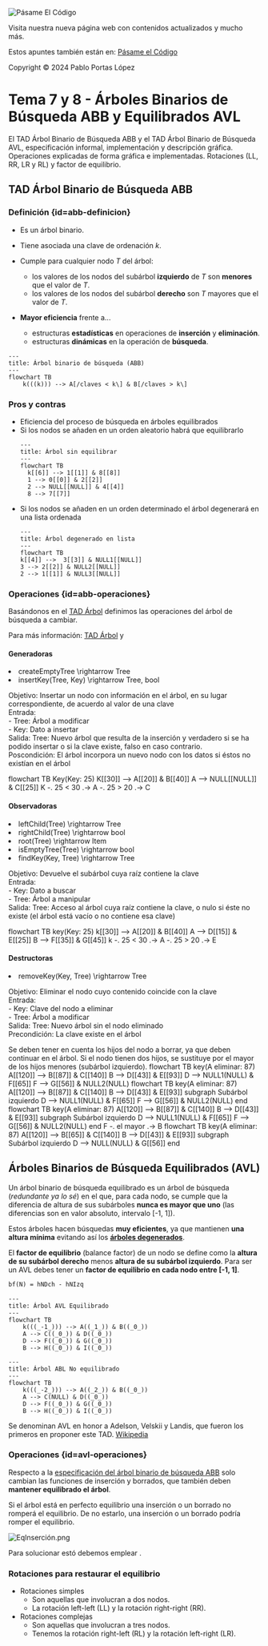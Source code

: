 <!--
SPDX-FileCopyrightText: 2024 Pablo Portas López <pablo.portas@udc.es>

SPDX-License-Identifier: CC-BY-NC-4.0
-->

<web-summary rel="tldr"/>
<secondary-label ref="wip"/>

<procedure>

![Pásame El Código](https://pc.pablopl.dev/og.jpg)

Visita nuestra nueva página web con contenidos actualizados y mucho más.

Estos apuntes también están en: [Pásame el Código](https://pc.pablopl.dev/prodos/apuntes/t7-t8-arboles-binarios-de-busqueda/)

</procedure>

<tip>Copyright © 2024 Pablo Portas López</tip>

# Tema 7 y 8 - Árboles Binarios de Búsqueda ABB y Equilibrados AVL

<tldr id="tldr">

El TAD Árbol Binario de Búsqueda ABB y el TAD Árbol Binario de Búsqueda AVL, especificación informal, implementación y
descripción gráfica. Operaciones explicadas de forma gráfica e implementadas. Rotaciones (LL, RR, LR y RL) y factor de
equilibrio.

</tldr>

## TAD Árbol Binario de Búsqueda ABB

### Definición {id=abb-definicion}

- Es un árbol binario.
- Tiene asociada una clave de ordenación _k_.
- Cumple para cualquier nodo _T_ del árbol:
    - los valores de los nodos del subárbol **izquierdo** de _T_ son **menores** que el valor de _T_.
    - los valores de los nodos del subárbol **derecho** son _T_ mayores que el valor de _T_.

- **Mayor eficiencia** frente a...
    - estructuras **estadísticas** en operaciones de **inserción** y **eliminación**.
    - estructuras **dinámicas** en la operación de **búsqueda**.

```mermaid
---
title: Árbol binario de búsqueda (ABB)
---
flowchart TB
    k(((k))) --> A[/claves < k\] & B[/claves > k\]
```

### Pros y contras

- Eficiencia del proceso de búsqueda en árboles equilibrados
- Si los nodos se añaden en un orden aleatorio habrá que equilibrarlo
  ```mermaid
  ---
  title: Árbol sin equilibrar
  ---
  flowchart TB
    k[[6]] --> 1[[1]] & 8[[8]]
    1 --> 0[[0]] & 2[[2]]
    2 --> NULL[[NULL]] & 4[[4]]
    8 --> 7[[7]]
  ```
- Si los nodos se añaden en un orden determinado el árbol degenerará en una lista ordenada
  ```mermaid
  ---
  title: Árbol degenerado en lista
  ---
  flowchart TB
  k[[4]] -->  3[[3]] & NULL1[[NULL]]
  3 --> 2[[2]] & NULL2[[NULL]] 
  2 --> 1[[1]] & NULL3[[NULL]]
  ```

### Operaciones {id=abb-operaciones}

Basándonos en el [TAD Árbol](Tema-6-Arboles.md#operaciones) definimos las operaciones del árbol de búsqueda a cambiar.

<note>

Para más información: [TAD Árbol](Tema-6-Arboles.md#operaciones)
y [](Tema-1-Tipos-Abstractos-de-Datos-TAD.md#especificaci-n-de-un-tad)

</note>

#### Generadoras

<list>
<li>
<code-block lang="tex"> createEmptyTree \rightarrow Tree </code-block><br/>
</li>
<li>
<code-block lang="tex"> insertKey(Tree, Key) \rightarrow Tree, bool </code-block><br/>
<p>
Objetivo: Insertar un nodo con información en el árbol, en su lugar correspondiente, de acuerdo al valor de una clave<br/>
Entrada: <br/>
- Tree: Árbol a modificar<br/>
- Key: Dato a insertar<br/>
Salida: Tree: Nuevo árbol que resulta de la inserción y verdadero si se ha podido insertar o si la clave existe, falso en caso contrario.<br/>
Poscondición: El árbol incorpora un nuevo nodo con los datos si éstos no existían en el árbol
</p>
<code-block lang="mermaid">
flowchart TB
    Key(Key: 25)
    K[[30]] --&gt; A[[20]] &amp; B[[40]]
    A --&gt; NULL[[NULL]] &amp; C[[25]]
    K -. 25 &lt; 30 .-&gt; A -. 25 &gt; 20 .-&gt; C
</code-block>
<code-block lang="c" src="./Ejemplos/Tema_7/insertKey.c" collapsible="true" collapsed-title="Mostrar implementación"/>
</li>
</list>

#### Observadoras

<list>
<li>
<code-block lang="tex"> leftChild(Tree) \rightarrow Tree </code-block><br/>
</li>
<li>
<code-block lang="tex"> rightChild(Tree) \rightarrow bool </code-block><br/>
</li>
<li>
<code-block lang="tex"> root(Tree) \rightarrow Item </code-block><br/>
</li>
<li>
<code-block lang="tex"> isEmptyTree(Tree) \rightarrow bool </code-block><br/>
</li>
<li>
<code-block lang="tex"> findKey(Key, Tree) \rightarrow Tree </code-block>
<p>
Objetivo: Devuelve el subárbol cuya raíz contiene la clave<br/>
Entrada: <br/>
- Key: Dato a buscar<br/>
- Tree: Árbol a manipular<br/>
Salida: Tree: Acceso al árbol cuya raíz contiene la clave, o nulo si éste no existe (el árbol está vacío o no contiene esa clave)<br/>
</p>
<code-block lang="mermaid">
flowchart TB
    key(Key: 25)
    k[[30]] --&gt; A[[20]] &amp; B[[40]]
    A --&gt; D[[15]] &amp; E[[25]]
    B --&gt; F[[35]] &amp; G[[45]]
    k -. 25 &lt; 30 .-&gt; A -. 25 &gt; 20 .-&gt; E  
</code-block>
<code-block lang="c" src="./Ejemplos/Tema_7/findKey.c" collapsible="true" collapsed-title="Mostrar implementación"/>
</li>
</list>

#### Destructoras

<list>
<li>
<code-block lang="tex"> removeKey(Key, Tree) \rightarrow Tree </code-block>
<p>
Objetivo: Eliminar el nodo cuyo contenido coincide con la clave<br/>
Entrada: <br/>
- Key: Clave del nodo a eliminar<br/>
- Tree: Árbol a modificar<br/>
Salida: Tree: Nuevo árbol sin el nodo eliminado<br/>
Precondición: La clave existe en el árbol<br/>
</p>
<note>Se deben tener en cuenta los hijos del nodo a borrar, ya que deben continuar en el árbol. Si el nodo tienen dos hijos, se sustituye por el mayor de los hijos menores (subárbol izquierdo).</note>
<code-block lang="mermaid">
flowchart TB
    key(A eliminar: 87)
    A[[120]] --&gt; B[[87]] &amp; C[[140]]
    B --&gt; D[[43]] &amp; E[[93]]
    D --&gt; NULL1(NULL) &amp; F[[65]]
    F --&gt; G[[56]] &amp; NULL2(NULL)
</code-block>
<code-block lang="mermaid">
flowchart TB
    key(A eliminar: 87)
    A[[120]] --&gt; B[[87]] &amp; C[[140]]
    B --&gt; D[[43]] &amp; E[[93]]
    subgraph Subárbol izquierdo
        D --&gt; NULL1(NULL) &amp; F[[65]]
        F --&gt; G[[56]] &amp; NULL2(NULL)
    end
</code-block>
<code-block lang="mermaid">
flowchart TB
    key(A eliminar: 87)
    A[[120]] --&gt; B[[87]] &amp; C[[140]]
    B --&gt; D[[43]] &amp; E[[93]]
    subgraph Subárbol izquierdo
        D --&gt; NULL1(NULL) &amp; F[[65]]
        F --&gt; G[[56]] &amp; NULL2(NULL)
    end
    F -. el mayor .-&gt; B
</code-block>
<code-block lang="mermaid">
flowchart TB
    key(A eliminar: 87)
    A[[120]] --&gt; B[[65]] &amp; C[[140]]
    B --&gt; D[[43]] &amp; E[[93]]
    subgraph Subárbol izquierdo
        D --&gt; NULL(NULL) &amp; G[[56]]
    end
</code-block>
<code-block lang="c" src="./Ejemplos/Tema_7/removeKey.c" collapsible="true" collapsed-title="Mostrar implementación"/>
</li>
</list>

## Árboles Binarios de Búsqueda Equilibrados (AVL)

Un árbol binario de búsqueda equilibrado es un árbol de búsqueda (_redundante ya lo sé_) en el que, para cada
nodo, se cumple que la diferencia de altura de sus subárboles **nunca es mayor que uno** (las diferencias son en valor
absoluto, intervalo [-1, 1]).

Estos árboles hacen búsquedas **muy eficientes**, ya que mantienen **una altura mínima** evitando así los [**árboles
degenerados**](#pros-y-contras).

El **factor de equilibrio** (balance factor) de un nodo se define como la **altura de su subárbol derecho** menos
**altura de su subárbol izquierdo**. Para ser un AVL debes tener un **factor de equilibrio en cada nodo entre [-1, 1]**.

```tex
bf(N) = hNDch - hNIzq
```

```mermaid
---
title: Árbol AVL Equilibrado
---
flowchart TB
    k(((_-1_))) --> A((_1_)) & B((_0_))
    A --> C((_0_)) & D((_0_))
    D --> F((_0_)) & G((_0_))
    B --> H((_0_)) & I((_0_))
```

```mermaid
---
title: Árbol ABL No equilibrado
---
flowchart TB
    k(((_-2_))) --> A((_2_)) & B((_0_))
    A --> C(NULL) & D((_0_))
    D --> F((_0_)) & G((_0_))
    B --> H((_0_)) & I((_0_))
```

<note>

Se denominan AVL en honor a Adelson, Velskii y Landis, que fueron los primeros en proponer este
TAD. [Wikipedia](https://es.wikipedia.org/wiki/Árbol_AVL)

</note>

### Operaciones {id=avl-operaciones}

Respecto a la [especificación del árbol binario de búsqueda ABB](#abb-operaciones) solo cambian las funciones de
inserción y borrados, que también deben **mantener equilibrado el árbol**.

Si el árbol está en perfecto equilibrio una inserción o un borrado no romperá el equilibrio. De no estarlo, una
inserción o un borrado podría romper el equilibrio.

![EqInserción.png](EqInserción.png)

Para solucionar estó debemos emplear [](#rotaciones-para-restaurar-el-equilibrio).

### Rotaciones para restaurar el equilibrio
<secondary-label ref="wip"/>

- Rotaciones simples
    - Son aquellas que involucran a dos nodos.
    - La rotación left-left (LL) y la rotación right-right (RR).
- Rotaciones complejas
    - Son aquellas que involucran a tres nodos.
    - Tenemos la rotación right-left (RL) y la rotación left-right (LR).
